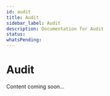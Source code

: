 ```yaml
---
id: audit
title: Audit
sidebar_label: Audit
description: Documentation for Audit
status: 
whatsPending: 
---
```


# Audit

Content coming soon...

